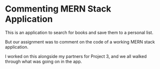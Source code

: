 # Commenting MERN Stack Application

This is an application to search for books and save them to a personal list.

But our assignment was to comment on the code of a working MERN stack application.

I worked on this alongside my partners for Project 3, and we all walked through what was going on in the app. 